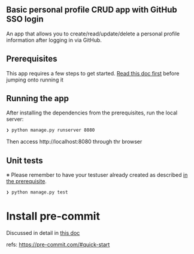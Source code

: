## Basic personal profile CRUD app with GitHub SSO login

An app that allows you to create/read/update/delete a personal profile information after logging in via GitHub.

## Prerequisites

This app requires a few steps to get started. [Read this doc first](./docs/PREREQUISITE.md) before jumping onto running it

## Running the app

After installing the dependencies from the prerequisites, run the local server:

```bash
❯ python manage.py runserver 8080
```

Then access http://localhost:8080 through thr browser

## Unit tests

※ Please remember to have your testuser already created as described [in the prerequisite](./docs/PREREQUISITE.md).

```bash
❯ python manage.py test
```

# Install pre-commit

Discussed in detail in [this doc](./docs/CODING_STYLE.md)

refs: https://pre-commit.com/#quick-start
